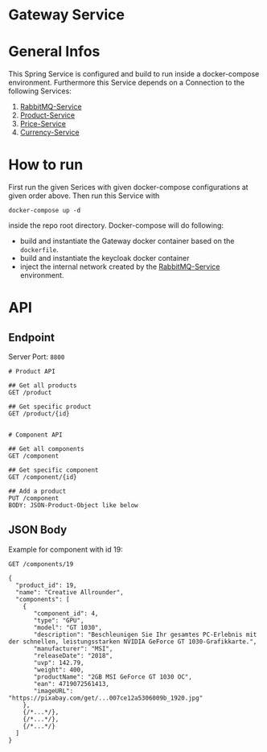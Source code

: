 # Gateway Service

# General Infos

This Spring Service is configured and build to run inside a docker-compose environment.
Furthermore this Service depends on a Connection to the following Services:
1. [RabbitMQ-Service](https://github.com/HTW-KBE-G4/MessageBrokerService)
2. [Product-Service](https://github.com/HTW-KBE-G4/ProductService)
3. [Price-Service](https://github.com/HTW-KBE-G4/PriceService)
4. [Currency-Service](https://github.com/HTW-KBE-G4/CurrencyService)

# How to run

First run the given Serices with given docker-compose configurations at given order above. Then run this Service with
```shell
docker-compose up -d
```
inside the repo root directory. Docker-compose will do following:
- build and instantiate the Gateway docker container based on the `dockerfile`.
- build and instantiate the keycloak docker container
- inject the internal network created by the [RabbitMQ-Service](https://github.com/HTW-KBE-G4/MessageBrokerService) environment.

# API
## Endpoint

Server Port: ```8800```

```
# Product API

## Get all products
GET /product

## Get specific product
GET /product/{id}


# Component API

## Get all components
GET /component

## Get specific component
GET /component/{id}

## Add a product
PUT /component
BODY: JSON-Product-Object like below
```

## JSON  Body

Example for component with id 19:
```
GET /components/19 
```

```json5
{
  "product_id": 19,
  "name": "Creative Allrounder",
  "components": [
    {
       "component_id": 4,
       "type": "GPU",
       "model": "GT 1030",
       "description": "Beschleunigen Sie Ihr gesamtes PC-Erlebnis mit der schnellen, leistungsstarken NVIDIA GeForce GT 1030-Grafikkarte.",
       "manufacturer": "MSI",
       "releaseDate": "2018",
       "uvp": 142.79,
       "weight": 400,
       "productName": "2GB MSI GeForce GT 1030 OC",
       "ean": 4719072561413,
       "imageURL": "https://pixabay.com/get/...007ce12a5306009b_1920.jpg" 
    },
    {/*...*/},
    {/*...*/},
    {/*...*/}    
  ] 
}

```

